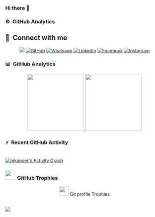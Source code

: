 ### Hi there 👋

### ⚙️ &nbsp;GitHub Analytics

## 👋 &nbsp;Connect with me
<p align="center">
	<a href="https://www.mkaouer.net"><img src="https://img.shields.io/badge/-mkaouer.net-3423A6?style=flat&logo=Google-Chrome&logoColor=white"/></a>
	<a href="mailto:mkaouer@gmailcom><img img src="https://img.shields.io/badge/gmail-%23EA4335.svg?style=plastic&logo=gmail&logoColor=white" alt="Gmail"/></a>
	<a href="https://github.com/mkaouer"><img src="https://img.shields.io/badge/github-%23181717.svg?style=plastic&logo=github&logoColor=white" alt="GitHub"/></a>
	<a href="https://wa.me/013133384829"><img src="https://img.shields.io/badge/whatsapp-%2325D366.svg?style=plastic&logo=whatsapp&logoColor=white" alt="Whatsapp"/></a>
	<a href="https://www.linkedin.com/in/mkaouer/"><img src="https://img.shields.io/badge/linkedin-%230A66C2.svg?style=plastic&logo=linkedin&logoColor=white" alt="LinkedIn"/></a>
	<a href="https://www.facebook.com/mkaouer"><img src="https://img.shields.io/badge/facebook-%231877F2.svg?style=plastic&logo=facebook&logoColor=white" alt="Facebook"/></a>
	<a href="https://www.instagram.com/mwmkaouer/"><img src="https://img.shields.io/badge/instagram-%23E4405F.svg?style=plastic&logo=instagram&logoColor=white" alt="Instagram"/></a>
</p>



### 📊 &nbsp;GitHub Analytics

<p align="center">
<a href="https://github.com/mkaouer">
  <img height="180em" src="https://github-readme-stats-eight-theta.vercel.app/api?username=mkaouer&show_icons=true&theme=algolia&include_all_commits=true&count_private=true"/>
  <img height="180em" src="https://github-readme-stats-eight-theta.vercel.app/api/top-langs/?username=mkaouer&layout=compact&langs_count=8&theme=algolia"/>
</a>
</p>

### ⚡ &nbsp;Recent GitHub Activity
  
  <br/>
   <a href="https://github.com/mkaouer"><img alt="mkaouer's Activity Graph" src="https://activity-graph.herokuapp.com/graph?username=mkaouer&custom_title=mkaouer's%20Contribution%20Graph&theme=react-dark" /></a>
  <br/>

### <img src="https://media.giphy.com/media/QaMcXSekUWx7aogAUr/giphy.gif" width="30" /> &nbsp;GitHub Trophies

<p align="center"><img src="https://media.giphy.com/media/QaMcXSekUWx7aogAUr/giphy.gif" width="30" />&nbsp;Git profile Trophies</p><br>
<img src="https://github-profile-trophy.vercel.app/?username=mkaouer&theme=juicyfresh&no-bg=true" />

<!--
**mkaouer/mkaouer** is a ✨ _special_ ✨ repository because its `README.md` (this file) appears on your GitHub profile.

Here are some ideas to get you started:

- 🔭 I’m currently working on ...
- 🌱 I’m currently learning ...
- 👯 I’m looking to collaborate on ...
- 🤔 I’m looking for help with ...
- 💬 Ask me about ...
- 📫 How to reach me: ...
- 😄 Pronouns: ...
- ⚡ Fun fact: ...
-->
